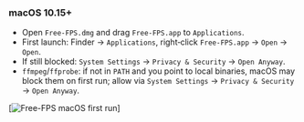### macOS 10.15\+

- Open `Free‑FPS.dmg` and drag `Free‑FPS.app` to `Applications`.
- First launch: Finder → `Applications`, right‑click `Free‑FPS.app` → `Open` → `Open`.
- If still blocked: `System Settings` → `Privacy & Security` → `Open Anyway`.
- `ffmpeg`/`ffprobe`: if not in `PATH` and you point to local binaries, macOS may block them on first run; allow via `System Settings` → `Privacy & Security` → `Open Anyway`. 



[![Free-FPS macOS first run](first_run_mac.gif)]
